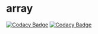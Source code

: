 # array
[![Codacy Badge](https://api.codacy.com/project/badge/Grade/c1cb5bc131f647a9a80ff0fca70c8518)](https://app.codacy.com/gh/ViralTaco/array?utm_source=github.com&utm_medium=referral&utm_content=ViralTaco/array&utm_campaign=Badge_Grade_Settings)
[![Codacy Badge](https://api.codacy.com/project/badge/Grade/699d793455184afca0cbbe18a853750a)](https://app.codacy.com/gh/ViralTaco/array?utm_source=github.com&utm_medium=referral&utm_content=ViralTaco/array&utm_campaign=Badge_Grade_Settings)